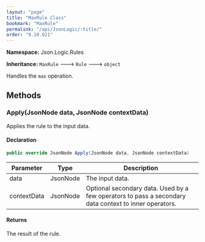 ```yaml
---
layout: "page"
title: "MaxRule Class"
bookmark: "MaxRule"
permalink: "/api/JsonLogic/:title/"
order: "9.10.021"
---
```

**Namespace:** Json.Logic.Rules

**Inheritance:**
`MaxRule`
 🡒 
`Rule`
 🡒 
`object`

Handles the `max` operation.

## Methods

### Apply(JsonNode data, JsonNode contextData)

Applies the rule to the input data.

#### Declaration

```c#
public override JsonNode Apply(JsonNode data, JsonNode contextData)
```

| Parameter | Type | Description |
|---|---|---|
| data | JsonNode | The input data. |
| contextData | JsonNode | Optional secondary data.  Used by a few operators to pass a secondary<br>    data context to inner operators. |


#### Returns

The result of the rule.

